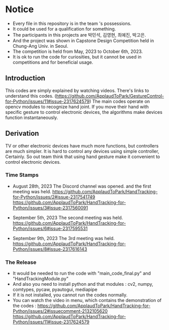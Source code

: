 # Notice
- Every file in this repository is in the team <Fancy Child>'s possessions.
- It could be used for a qualification for something.
- The participants in this projects are 박민석, 김영현, 최예진, 박고은.
- And the project was shown in Capstone Design Competition held in Chung-Ang Univ. in Seoul.
- The competition is held from May, 2023 to October 6th, 2023.
- It is ok to run the code for curiosities, but it cannot be used in competitions and for beneficial usage.

## Introduction
This codes are simply explained by watching videos. There's links to understand this codes. (https://github.com/ApplaudToPark/GestureControl-for-Python/issues/11#issue-2317624579)
The main codes operate on opencv modules to recognize hand joint. If you move their hand with specific gesture to control electronic devices, the algorithms make devices function instantaneously.

## Derivation
TV or other electronic devices have much more functions, but controllers are much simpler. It is hard to control any devices using simple controller, Certainly. So out team think that using hand gesture make it convenient to control electronic devices.


### Time Stamps
- August 28th, 2023    The Discord channel was opened. and the first meeting was held.
  https://github.com/ApplaudToPark/HandTracking-for-Python/issues/2#issue-2317541749
  https://github.com/ApplaudToPark/HandTracking-for-Python/issues/3#issue-2317560091
  
- September 5th, 2023  The second meeting was held.
  https://github.com/ApplaudToPark/HandTracking-for-Python/issues/6#issue-2317595531
  
- September 9th, 2023  The 3rd meeting was held.
  https://github.com/ApplaudToPark/HandTracking-for-Python/issues/8#issue-2317616143


### The Release
- It would be needed to run the code with "main_code_final.py" and "HandTrackingModule.py"
- And also you need to install python and that modules :
  cv2, numpy, comtypes, pycaw, pyautogui, mediapipe
- If it is not installed, you cannot run the codes normally.
- You can watch the video in <issue> menu, which contains the demonstration of the codes :
  https://github.com/ApplaudToPark/HandTracking-for-Python/issues/2#issuecomment-2132105620
  https://github.com/ApplaudToPark/HandTracking-for-Python/issues/11#issue-2317624579
  
